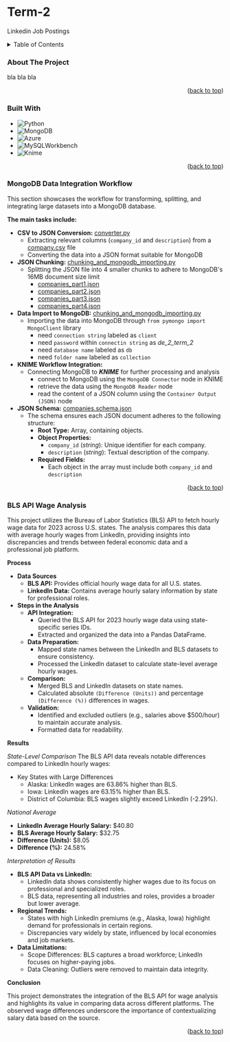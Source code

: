 <a id="readme-top"></a>

# Term-2
Linkedin Job Postings

<details>
  <summary>Table of Contents</summary>
  <ol>
      <!--Please adjust accordingly by adding content link by adding <li></li> -->
    <li>
      <a href="#about-the-project">About The Project</a>
      <ul>
        <li><a href="#built-with">Built With</a></li>
      </ul>
    </li>
    <li>
      <a href="#mongodb-data-integration-workflow">MongoDB Data Integration Workflow</a>
    </li>
    <li>
      <a href="#bls-api-wage-analysis">BLS API Wage Analysis: State-Level Hourly Wage Comparison</a>
    </li>
  </ol>
</details>

### About The Project
bla bla bla

<p align="right">(<a href="#readme-top">back to top</a>)</p>

### Built With

* ![Python][Python.url]
* ![MongoDB][MongoDB.url]
* ![Azure][Azure.url]
* ![MySQLWorkbench][MySQL.url]
* ![Knime][Knime.url]

<p align="right">(<a href="#readme-top">back to top</a>)</p>

### MongoDB Data Integration Workflow
This section showcases the workflow for transforming, splitting, and integrating large datasets into a MongoDB database. 

**The main tasks include:**
- **CSV to JSON Conversion:** [converter.py](MongoDB%20import/converter.py) 
  - Extracting relevant columns (`company_id` and `description`) from a [company.csv](MongoDB%20import/CSV%20files/companies.csv) file
  - Converting the data into a JSON format suitable for MongoDB
- **JSON Chunking:** [chunking_and_mongodb_importing.py](MongoDB%20import/chunking_and_mongodb_importing.py)
  - Splitting the JSON file into 4 smaller chunks to adhere to MongoDB's 16MB document size limit
    - [companies_part1.json](MongoDB%20import/JSON%20output/companies_part1.json)
    - [companies_part2.json](MongoDB%20import/JSON%20output/companies_part2.json)
    - [companies_part3.json](MongoDB%20import/JSON%20output/companies_part3.json)
    - [companies_part4.json](MongoDB%20import/JSON%20output/companies_part4.json)
- **Data Import to MongoDB:** [chunking_and_mongodb_importing.py](MongoDB%20import/chunking_and_mongodb_importing.py)
  - Importing the data into MongoDB through `from pymongo import MongoClient` library
    - need `connection string` labeled as `client`
    - need `password` within `connectin string` as *de_2_term_2*
    - need `database name` labeled as `db`
    - need `folder name` labeled as `collection`
- **KNIME Workflow Integration:**
  - Connecting MongoDB to ***KNIME*** for further processing and analysis
    - connect to MongoDB using the `MongoDB Connector` node in KNIME
    - retrieve the data using the `MongoDB Reader` node
    - read the content of a JSON column using the `Container Output (JSON)` node
- **JSON Schema:** [companies.schema.json](MongoDB%20import/JSON%20Schema/companies.schema.json)
  - The schema ensures each JSON document adheres to the following structure:
    - **Root Type:** Array, containing objects.
    - **Object Properties:**
      - `company_id` (*string*): Unique identifier for each company.
      - `description` (*string*): Textual description of the company.
    - **Required Fields:**
      - Each object in the array must include both `company_id` and `description`
     
<p align="right">(<a href="#readme-top">back to top</a>)</p>

### BLS API Wage Analysis
This project utilizes the Bureau of Labor Statistics (BLS) API to fetch hourly wage data for 2023 across U.S. states. The analysis compares this data with average hourly wages from LinkedIn, providing insights into discrepancies and trends between federal economic data and a professional job platform.

**Process**

- **Data Sources**
  - **BLS API:** Provides official hourly wage data for all U.S. states.
  - **LinkedIn Data:** Contains average hourly salary information by state for professional roles.
- **Steps in the Analysis**
  - **API Integration:**
    - Queried the BLS API for 2023 hourly wage data using state-specific series IDs.
    - Extracted and organized the data into a Pandas DataFrame.
  - **Data Preparation:** 
    - Mapped state names between the LinkedIn and BLS datasets to ensure consistency.
    - Processed the LinkedIn dataset to calculate state-level average hourly wages.
  - **Comparison:** 
    - Merged BLS and LinkedIn datasets on state names.
    - Calculated absolute `(Difference (Units))` and percentage `(Difference (%))` differences in wages.
  - **Validation:** 
    - Identified and excluded outliers (e.g., salaries above $500/hour) to maintain accurate analysis.
    - Formatted data for readability.

**Results**

*State-Level Comparison*
The BLS API data reveals notable differences compared to LinkedIn hourly wages:
  - Key States with Large Differences
    - Alaska: LinkedIn wages are 63.86% higher than BLS.
    - Iowa: LinkedIn wages are 63.15% higher than BLS.
    - District of Columbia: BLS wages slightly exceed LinkedIn (-2.29%).
   
*National Average*
- **LinkedIn Average Hourly Salary:** $40.80
- **BLS Average Hourly Salary:** $32.75
- **Difference (Units):** $8.05
- **Difference (%):** 24.58%

*Interpretation of Results*
- **BLS API Data vs LinkedIn:**
    - LinkedIn data shows consistently higher wages due to its focus on professional and specialized roles.
    - BLS data, representing all industries and roles, provides a broader but lower average.
- **Regional Trends:**
    - States with high LinkedIn premiums (e.g., Alaska, Iowa) highlight demand for professionals in certain regions.
    - Discrepancies vary widely by state, influenced by local economies and job markets.
- **Data Limitations:**
    - Scope Differences: BLS captures a broad workforce; LinkedIn focuses on higher-paying jobs.
    - Data Cleaning: Outliers were removed to maintain data integrity.

**Conclusion**

This project demonstrates the integration of the BLS API for wage analysis and highlights its value in comparing data across different platforms. The observed wage differences underscore the importance of contextualizing salary data based on the source.



<p align="right">(<a href="#readme-top">back to top</a>)</p>


<!-- MARKDOWN LINKS & IMAGES -->

[MySQL.url]: https://img.shields.io/badge/mysql-4479A1.svg?style=for-the-badge&logo=mysql&logoColor=white
[Python.url]:https://img.shields.io/badge/python-3670A0?style=for-the-badge&logo=python&logoColor=ffdd54
[MongoDB.url]:https://img.shields.io/badge/MongoDB-47A248?style=for-the-badge&logo=mongodb&logoColor=white
[Knime.url]:https://img.shields.io/badge/knime-FFA500?style=for-the-badge&logo=knime&logoColor=white
[Azure.url]:https://img.shields.io/badge/Azure-0078D4?style=for-the-badge&logo=microsoft-azure&logoColor=white

